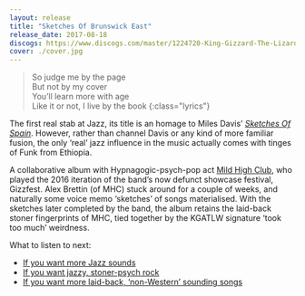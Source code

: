 ```yaml
---
layout: release
title: "Sketches Of Brunswick East"
release_date: 2017-08-18
discogs: https://www.discogs.com/master/1224720-King-Gizzard-The-Lizard-Wizard-With-Mild-High-Club-Sketches-Of-Brunswick-East
cover: ./cover.jpg
---
```


> So judge me by the page  
> But not by my cover  
> You’ll learn more with age  
> Like it or not, I live by the book
{:class="lyrics"}

The first real stab at Jazz, its title is an homage to Miles Davis’ [_Sketches Of Spain_](https://en.wikipedia.org/wiki/Sketches_of_Spain). However, rather than channel Davis or any kind of more familiar fusion, the only ‘real’ jazz influence in the music actually comes with tinges of Funk from Ethiopia.

A collaborative album with Hypnagogic-psych-pop act [Mild High Club](https://www.stonesthrow.com/artist/mildhighclub/), who played the 2016 iteration of the band’s now defunct showcase festival, Gizzfest. Alex Brettin (of MHC) stuck around for a couple of weeks, and naturally some voice memo ‘sketches’ of songs materialised. With the sketches later completed by the band, the album retains the laid-back stoner fingerprints of MHC, tied together by the KGATLW signature ‘took too much’ weirdness.

What to listen to next:

*   [If you want more Jazz sounds](../changes)
*   [If you want jazzy, stoner-psych rock](../quarters)
*   [If you want more laid-back, ‘non-Western’ sounding songs](../float-along-fill-your-lungs)

